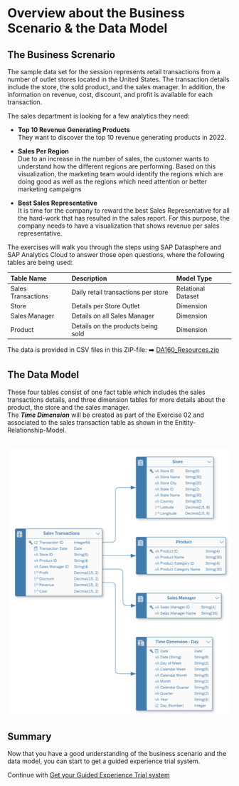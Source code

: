 # Overview about the Business Scenario & the Data Model

## The Business Screnario

The sample data set for the session represents retail transactions from a number of outlet stores located in the United States. The transaction details include the store, the sold product, and the sales manager. In addition, the information on revenue, cost, discount, and profit is available for each transaction. 

The sales department is looking for a few analytics they need:

* **Top 10 Revenue Generating Products**<br>
They want to discover the top 10 revenue generating products in 2022.  

* **Sales Per Region**<br>
Due to an increase in the number of sales, the customer wants to understand how the different regions are  performing. Based on this visualization, the marketing team would identify the regions which are doing good as  well as the regions which need attention or better marketing campaigns  

* **Best Sales Representative**<br>
It is time for the company to reward the best Sales Representative for all the hard-work that has resulted in the  sales report. For this purpose, the company needs to have a visualization that shows revenue per sales  representative.  

The exercises will walk you through the steps using SAP Datasphere and SAP Analytics Cloud to answer those open questions, where the following tables are being used:  

| Table Name          | Description                           | Model Type          |
|:--------------------|:--------------------------------------|:--------------------|
| Sales Transactions  | Daily retail transactions per store   | Relational Dataset  |
| Store	              | Details per Store Outlet              | Dimension           | 
| Sales Manager       | Details on all Sales Manager          | Dimension           | 
| Product             | Details on the products being sold    | Dimension           | 

The data is provided in CSV files in this ZIP-file: :arrow_right: [DA160_Resources.zip](../../DA160_Resources.zip)

## The Data Model

These four tables consist of one fact table which includes the sales transactions details, and three dimension tables for more details about the product, the store and the sales manager.<br> 
The ***Time Dimension*** will be created as part of the Exercise 02 and associated to the sales transaction table as shown in the Enitity-Relationship-Model.

<br>![](images/00_01_0010.png)

## Summary

Now that you have a good understanding of the business scenario and the data model, you can start to get a guided experience trial system.

Continue with [Get your Guided Experience Trial system](../ex00/README_GuidedTrial.md)
